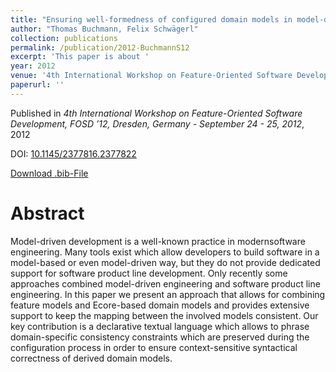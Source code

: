 ```yaml
---
title: "Ensuring well-formedness of configured domain models in model-driven product lines based on negative variability"
author: "Thomas Buchmann, Felix Schwägerl"
collection: publications
permalink: /publication/2012-BuchmannS12
excerpt: 'This paper is about '
year: 2012
venue: '4th International Workshop on Feature-Oriented Software Development, FOSD ’12, Dresden, Germany - September 24 - 25, 2012'
paperurl: ''
---
```


Published in *4th International Workshop on Feature-Oriented Software Development, FOSD ’12, Dresden, Germany - September 24 - 25, 2012*, 2012

DOI: [10.1145/2377816.2377822](https://doi.org/10.1145/2377816.2377822)

[Download .bib-File](https://tbuchmann.github.io/files/BuchmannS12.bib)

Abstract
=====

Model-driven development is a well-known practice in modernsoftware engineering. Many tools exist which allow developers to build software in a model-based or even model-driven way, but they do not provide dedicated support for software product line development. Only recently some approaches combined model-driven engineering and software product line engineering. In this paper we present an approach that allows for combining feature models and Ecore-based domain models and provides extensive support to keep the mapping between the involved models consistent. Our key contribution is a declarative textual language which allows to phrase domain-specific consistency constraints which are preserved during the configuration process in order to ensure context-sensitive syntactical correctness of derived domain models.